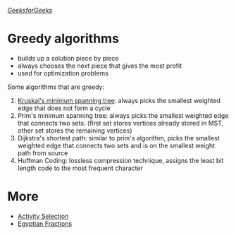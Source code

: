 *[GeeksforGeeks](https://www.geeksforgeeks.org/fundamentals-of-algorithms/)*
# Greedy algorithms
- builds up a solution piece by piece
- always chooses the next piece that gives the most profit
- used for optimization problems

Some algorithms that are greedy:
1. [Kruskal's minimum spanning tree](https://github.com/json9512/json9512/blob/main/posts/algorithms/kruskal's%20minimum%20spanning%20tree.md): always picks the smallest weighted edge that does not form a cycle
2. Prim's minimum spanning tree: always picks the smallest weighted edge that connects two sets. (first set stores vertices already stored in MST, other set stores the remaining vertices)
3. Dijkstra's shortest path: similar to prim's algorithm, picks the smallest weighted edge that connects two sets and is on the smallest weight path from source
4. Huffman Coding: lossless compression technique, assigns the least bit length code to the most frequent character

# More
- [Activity Selection](https://github.com/json9512/json9512/blob/main/posts/algorithms/activity%20selection.md)
- [Egyptian Fractions](https://github.com/json9512/json9512/blob/main/posts/algorithms/Egyptian%20Fraction.md)
